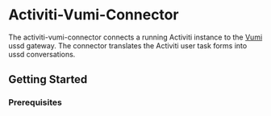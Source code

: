 # Activiti-Vumi-Connector

The activiti-vumi-connector connects a running Activiti instance to the [Vumi](https://github.com/praekelt/vumi) ussd gateway. The connector translates the Activiti user task forms into ussd conversations.


## Getting Started


### Prerequisites


